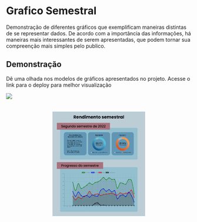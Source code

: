# Grafico Semestral

Demonstração de diferentes gráficos que exemplificam maneiras distintas de se representar dados. De acordo com a importância das informações, há maneiras mais interessantes de serem apresentadas, que podem tornar sua compreenção mais simples pelo publico.

## Demonstração

Dê uma olhada nos modelos de gráficos apresentados no projeto. Acesse o link para o deploy para melhor visualização

 <a href="" target="_blank"><img src="https://img.shields.io/badge/deploy-Formul%C3%A1rio-008000" rel="Deploy badge" /><a><br><br>

<div align="center">
  <img width="50%" src="imagem do resultado/screenshoot-graficos-semestrais-chartjs.png" alt="Designe da página de gráficos" />
</div>
